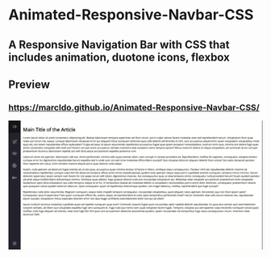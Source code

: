 # Animated-Responsive-Navbar-CSS

## A Responsive Navigation Bar with CSS that includes animation, duotone icons, flexbox

## Preview
### https://marcldo.github.io/Animated-Responsive-Navbar-CSS/

![Demo](assets/screenshot.gif)